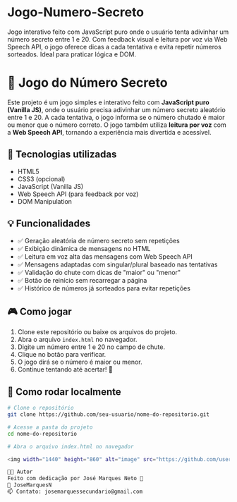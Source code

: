 # Jogo-Numero-Secreto
Jogo interativo feito com JavaScript puro onde o usuário tenta adivinhar um número secreto entre 1 e 20. Com feedback visual e leitura por voz via Web Speech API, o jogo oferece dicas a cada tentativa e evita repetir números sorteados. Ideal para praticar lógica e DOM.

# 🎯 Jogo do Número Secreto

Este projeto é um jogo simples e interativo feito com **JavaScript puro (Vanilla JS)**, onde o usuário precisa adivinhar um número secreto aleatório entre 1 e 20. A cada tentativa, o jogo informa se o número chutado é maior ou menor que o número correto. O jogo também utiliza **leitura por voz** com a **Web Speech API**, tornando a experiência mais divertida e acessível.

## 🧪 Tecnologias utilizadas

- HTML5
- CSS3 (opcional)
- JavaScript (Vanilla JS)
- Web Speech API (para feedback por voz)
- DOM Manipulation

## 💡 Funcionalidades

- ✅ Geração aleatória de número secreto sem repetições
- ✅ Exibição dinâmica de mensagens no HTML
- ✅ Leitura em voz alta das mensagens com Web Speech API
- ✅ Mensagens adaptadas com singular/plural baseado nas tentativas
- ✅ Validação do chute com dicas de "maior" ou "menor"
- ✅ Botão de reinício sem recarregar a página
- ✅ Histórico de números já sorteados para evitar repetições

## 🎮 Como jogar

1. Clone este repositório ou baixe os arquivos do projeto.
2. Abra o arquivo `index.html` no navegador.
3. Digite um número entre 1 e 20 no campo de chute.
4. Clique no botão para verificar.
5. O jogo dirá se o número é maior ou menor.
6. Continue tentando até acertar! 🎉

## 🚀 Como rodar localmente

```bash
# Clone o repositório
git clone https://github.com/seu-usuario/nome-do-repositorio.git

# Acesse a pasta do projeto
cd nome-do-repositorio

# Abra o arquivo index.html no navegador

<img width="1440" height="860" alt="image" src="https://github.com/user-attachments/assets/2f046306-79e2-4857-9198-7ce4cc6bc6b1" />

👨‍💻 Autor
Feito com dedicação por José Marques Neto 🧠
🔗 JoseMarquesN
📫 Contato: josemarquessecundario@gmail.com
